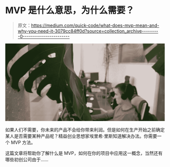 # MVP 是什么意思，为什么需要？

> 原文：<https://medium.com/quick-code/what-does-mvp-mean-and-why-you-need-it-3079cc84ff0d?source=collection_archive---------0----------------------->

![](img/f4b8def1d60e84624d68ce7bd364411c.png)

如果人们不需要，你未来的产品不会给你带来利润。但是如何在生产开始之前确定某人是否需要某种产品呢？精益创业思想家埃里希·里斯知道解决办法。你需要一个 MVP 方法。

这篇文章将帮助你了解什么是 MVP，如何在你的项目中应用这一概念，当然还有哪些初创公司由于……